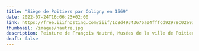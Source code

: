 ```yaml
---
title: "Siège de Poitiers par Coligny en 1569"
date: 2022-07-24T16:06:23+02:00
link: https://free.iiifhosting.com/iiif/1c8d49343676a04fffcd92979c02e9394e48bac96f590fffbadffc9133cd06b9/info.json
thumbnail: /images/nautre.jpg
description: Peinture de François Nautré, Musées de la ville de Poitiers et de la Société des Antiquaires de l’Ouest
draft: false
---
```


